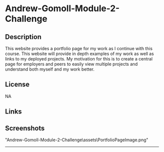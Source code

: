 # Andrew-Gomoll-Module-2-Challenge

## Description

This website provides a portfolio page for my work as I continue with this course. This website will provide in depth examples of my work as well as links to my deployed projects. My motivation for this is to create a central page for employers and peers to easily view multiple projects and understand both myself and my work better.


## License

NA

## Links



## Screenshots

"Andrew-Gomoll-Module-2-Challenge\assets\PortfolioPageImage.png"

---